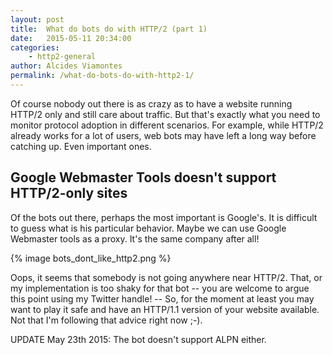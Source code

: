 ```yaml
---
layout: post
title:  What do bots do with HTTP/2 (part 1)
date:   2015-05-11 20:34:00
categories: 
    - http2-general
author: Alcides Viamontes
permalink: /what-do-bots-do-with-http2-1/
---
```


Of course nobody out there is as crazy as to have a website 
running HTTP/2 only and still care about traffic. 
But that's exactly what you need to monitor protocol adoption 
in different scenarios.
For example, while HTTP/2 already works for a lot of users, 
web bots may have left a long way before catching up.
Even important ones.

Google Webmaster Tools doesn't support HTTP/2-only sites
--------------------------------------------------------


Of the bots out there, perhaps the most important is Google's. 
It is difficult to guess what is his particular behavior.
Maybe  we can use 
Google Webmaster tools as a proxy.
It's the same company after all!

{% image bots_dont_like_http2.png %}

Oops, it seems that somebody is not going anywhere near HTTP/2.
That, or my implementation is too shaky for that bot -- you are welcome 
to argue this point using my Twitter handle! --
So, for the moment at least you may want to play it safe and
have an HTTP/1.1 version of your website available. 
Not that I'm following that advice right now ;-). 

UPDATE May 23th 2015: The bot doesn't support ALPN either.